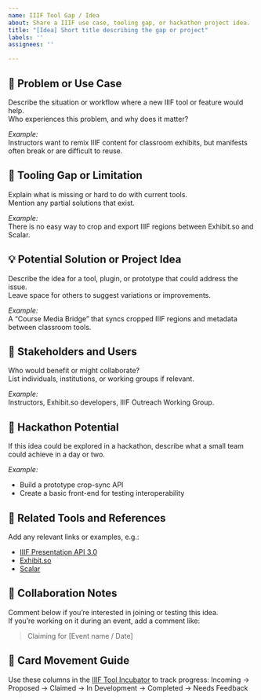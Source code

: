 ```yaml
---
name: IIIF Tool Gap / Idea
about: Share a IIIF use case, tooling gap, or hackathon project idea.
title: "[Idea] Short title describing the gap or project"
labels: ''
assignees: ''

---
```


## 🧠 Problem or Use Case
Describe the situation or workflow where a new IIIF tool or feature would help.  
Who experiences this problem, and why does it matter?

_Example:_  
Instructors want to remix IIIF content for classroom exhibits, but manifests often break or are difficult to reuse.

## 🚧 Tooling Gap or Limitation
Explain what is missing or hard to do with current tools.  
Mention any partial solutions that exist.

_Example:_  
There is no easy way to crop and export IIIF regions between Exhibit.so and Scalar.

## 💡 Potential Solution or Project Idea
Describe the idea for a tool, plugin, or prototype that could address the issue.  
Leave space for others to suggest variations or improvements.

_Example:_  
A “Course Media Bridge” that syncs cropped IIIF regions and metadata between classroom tools.

## 👥 Stakeholders and Users
Who would benefit or might collaborate?  
List individuals, institutions, or working groups if relevant.

_Example:_  
Instructors, Exhibit.so developers, IIIF Outreach Working Group.

## 🚀 Hackathon Potential
If this idea could be explored in a hackathon, describe what a small team could achieve in a day or two.

_Example:_  
- Build a prototype crop-sync API  
- Create a basic front-end for testing interoperability  

## 🔗 Related Tools and References
Add any relevant links or examples, e.g.:
- [IIIF Presentation API 3.0](https://iiif.io/api/presentation/3.0/)
- [Exhibit.so](https://exhibit.so)
- [Scalar](https://scalar.me/anvc/)

## 💬 Collaboration Notes
Comment below if you’re interested in joining or testing this idea.  
If you’re working on it during an event, add a comment like:

> Claiming for [Event name / Date]

## 🧱 Card Movement Guide
Use these columns in the [IIIF Tool Incubator](https://github.com/users/brittnylapierre/projects/3/views/1?pane=info) to track progress:
Incoming → Proposed → Claimed → In Development → Completed → Needs Feedback
